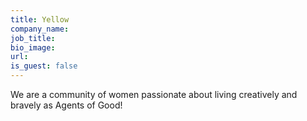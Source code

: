 ```yaml
---
title: Yellow
company_name:
job_title:
bio_image:
url:
is_guest: false
---
```


We are a community of women passionate about living creatively and bravely as
Agents of Good!
